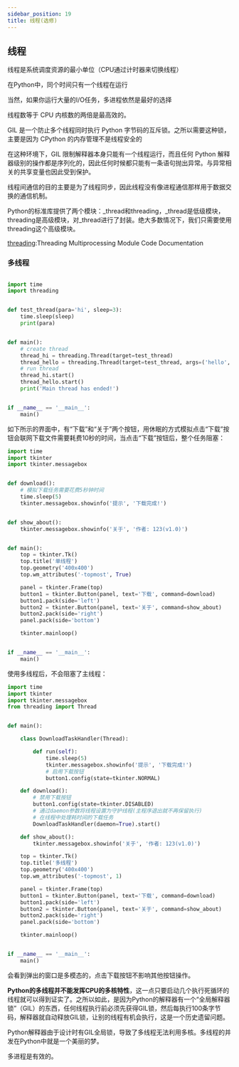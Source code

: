 ```yaml
---
sidebar_position: 19
title: 线程(选修)
---
```


## 线程

线程是系统调度资源的最小单位（CPU通过计时器来切换线程）

在Python中，同个时间只有一个线程在运行

当然，如果你运行大量的I/O任务，多进程依然是最好的选择

线程数等于 CPU 内核数的两倍是最高效的。

GIL 是一个防止多个线程同时执行 Python 字节码的互斥锁。之所以需要这种锁，主要是因为 CPython 的内存管理不是线程安全的

在这种环境下，GIL 限制解释器本身只能有一个线程运行，而且任何 Python 解释器级别的操作都是序列化的，因此任何时候都只能有一条语句抛出异常。与异常相关的共享变量也因此受到保护。

线程间通信的目的主要是为了线程同步，因此线程没有像进程通信那样用于数据交换的通信机制。

Python的标准库提供了两个模块：_thread和threading，_thread是低级模块，threading是高级模块，对_thread进行了封装。绝大多数情况下，我们只需要使用threading这个高级模块。

[threading](https://docs.python.org/zh-cn/3.10/library/threading.html?highlight=threading#module-threading):Threading Multiprocessing Module Code Documentation

### 多线程

```python showLineNumbers

import time
import threading


def test_thread(para='hi', sleep=3):
    time.sleep(sleep)
    print(para)


def main():
    # create thread
    thread_hi = threading.Thread(target=test_thread)
    thread_hello = threading.Thread(target=test_thread, args=('hello', 1))
    # run thread
    thread_hi.start()
    thread_hello.start()
    print('Main thread has ended!')


if __name__ == '__main__':
    main()

```

如下所示的界面中，有“下载”和“关于”两个按钮，用休眠的方式模拟点击“下载”按钮会联网下载文件需要耗费10秒的时间，当点击“下载”按钮后，整个任务阻塞：

```python showLineNumbers
import time
import tkinter
import tkinter.messagebox


def download():
    # 模拟下载任务需要花费5秒钟时间
    time.sleep(5)
    tkinter.messagebox.showinfo('提示', '下载完成!')


def show_about():
    tkinter.messagebox.showinfo('关于', '作者: 123(v1.0)')


def main():
    top = tkinter.Tk()
    top.title('单线程')
    top.geometry('400x400')
    top.wm_attributes('-topmost', True)

    panel = tkinter.Frame(top)
    button1 = tkinter.Button(panel, text='下载', command=download)
    button1.pack(side='left')
    button2 = tkinter.Button(panel, text='关于', command=show_about)
    button2.pack(side='right')
    panel.pack(side='bottom')

    tkinter.mainloop()


if __name__ == '__main__':
    main()
```

使用多线程后，不会阻塞了主线程：

```python showLineNumbers
import time
import tkinter
import tkinter.messagebox
from threading import Thread


def main():

    class DownloadTaskHandler(Thread):

        def run(self):
            time.sleep(5)
            tkinter.messagebox.showinfo('提示', '下载完成!')
            # 启用下载按钮
            button1.config(state=tkinter.NORMAL)

    def download():
        # 禁用下载按钮
        button1.config(state=tkinter.DISABLED)
        # 通过daemon参数将线程设置为守护线程(主程序退出就不再保留执行)
        # 在线程中处理耗时间的下载任务
        DownloadTaskHandler(daemon=True).start()

    def show_about():
        tkinter.messagebox.showinfo('关于', '作者: 123(v1.0)')

    top = tkinter.Tk()
    top.title('多线程')
    top.geometry('400x400')
    top.wm_attributes('-topmost', 1)

    panel = tkinter.Frame(top)
    button1 = tkinter.Button(panel, text='下载', command=download)
    button1.pack(side='left')
    button2 = tkinter.Button(panel, text='关于', command=show_about)
    button2.pack(side='right')
    panel.pack(side='bottom')

    tkinter.mainloop()


if __name__ == '__main__':
    main()
```

会看到弹出的窗口是多模态的，点击下载按钮不影响其他按钮操作。

**Python的多线程并不能发挥CPU的多核特性**，这一点只要启动几个执行死循环的线程就可以得到证实了。之所以如此，是因为Python的解释器有一个“全局解释器锁”（GIL）的东西，任何线程执行前必须先获得GIL锁，然后每执行100条字节码，解释器就自动释放GIL锁，让别的线程有机会执行，这是一个历史遗留问题。

Python解释器由于设计时有GIL全局锁，导致了多线程无法利用多核。多线程的并发在Python中就是一个美丽的梦。

多进程是有效的。
